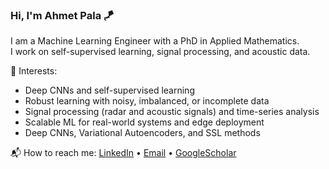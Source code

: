 ### Hi, I'm Ahmet Pala 🪁

I am a Machine Learning Engineer with a PhD in Applied Mathematics.  
I work on self-supervised learning, signal processing, and acoustic data.

🧠 Interests:

- Deep CNNs and self-supervised learning
- Robust learning with noisy, imbalanced, or incomplete data
- Signal processing (radar and acoustic signals) and time-series analysis 
- Scalable ML for real-world systems and edge deployment
- Deep CNNs, Variational Autoencoders, and SSL methods

📬 How to reach me:
[LinkedIn](https://no.linkedin.com/in/ahmet-pala-13v) • [Email](mailto:ahmtpala13@gmail.com) • [GoogleScholar](https://scholar.google.com/citations?user=6SHnpaYAAAAJ&hl=en)
